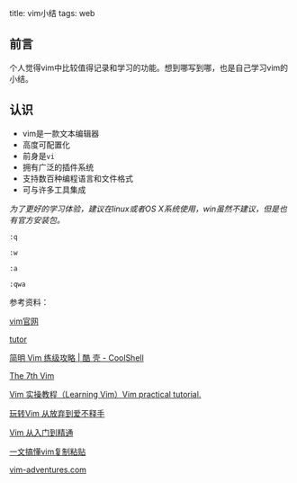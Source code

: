 title: vim小结
tags: web



## 前言

个人觉得vim中比较值得记录和学习的功能。想到哪写到哪，也是自己学习vim的小结。

<!-- more -->



## 认识



- vim是一款文本编辑器
- 高度可配置化
- 前身是`vi`
- 拥有广泛的插件系统
- 支持数百种编程语言和文件格式
- 可与许多工具集成



*为了更好的学习体验，建议在linux或者OS X系统使用，win虽然不建议，但是也有官方安装包。*



`:q`

`:w`

`:a`

`:qwa`







<!--

-[] 概念

-[] 模式

-[] h j k l 上下左右

-[] 模式

-[] 命令

-[] 跳行

-[] CRUD

-[] 复制、搜索、替换

-[] 文件/多文件

-->



参考资料：

[vim官网](https://www.vim.org)

[tutor](https://github.com/vim/vim/blob/master/runtime/tutor/tutor.zh_cn.utf-8)

[简明 Vim 练级攻略 | 酷 壳 - CoolShell](https://coolshell.cn/articles/5426.html)

[The 7th Vim](https://github.com/dofy/7th-vim)

[Vim 实操教程（Learning Vim）Vim practical tutorial.](https://github.com/dofy/learn-vim)

[玩转Vim  从放弃到爱不释手](https://www.imooc.com/learn/1129)

[Vim 从入门到精通](https://github.com/wsdjeg/vim-galore-zh_cn)

[一文搞懂vim复制粘贴](https://www.cnblogs.com/huahuayu/p/12235242.html)

[vim-adventures.com](https://vim-adventures.com/)

